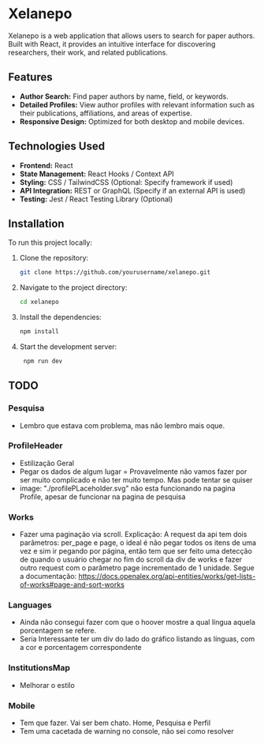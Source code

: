 # Xelanepo

Xelanepo is a web application that allows users to search for paper authors. Built with React, it provides an intuitive interface for discovering researchers, their work, and related publications.

## Features

- **Author Search:** Find paper authors by name, field, or keywords.
- **Detailed Profiles:** View author profiles with relevant information such as their publications, affiliations, and areas of expertise.
- **Responsive Design:** Optimized for both desktop and mobile devices.

## Technologies Used

- **Frontend:** React
- **State Management:** React Hooks / Context API
- **Styling:** CSS / TailwindCSS (Optional: Specify framework if used)
- **API Integration:** REST or GraphQL (Specify if an external API is used)
- **Testing:** Jest / React Testing Library (Optional)

## Installation

To run this project locally:

1. Clone the repository:
   ```bash
   git clone https://github.com/yourusername/xelanepo.git

2. Navigate to the project directory:
   ```bash
   cd xelanepo

3. Install the dependencies:
   ```bash
   npm install

4. Start the development server:
   ```bash
    npm run dev

## TODO

### Pesquisa
- Lembro que estava com problema, mas não lembro mais oque.

### ProfileHeader
- Estilização Geral 
- Pegar os dados de algum lugar = Provavelmente não vamos fazer por ser muito complicado e não ter muito tempo. Mas pode tentar se quiser
- image:  "./profilePLaceholder.svg" não esta funcionando na pagina Profile, apesar de funcionar na pagina de pesquisa

### Works
- Fazer uma paginação via scroll. Explicação: A request da api tem dois parâmetros: per_page e page, o ideal é não pegar todos os itens de uma vez e sim ir pegando por página, então tem que ser feito uma detecção de quando o usuário chegar no fim do scroll da div de works e fazer outro request com o parâmetro page incrementado de 1 unidade. Segue a documentação: https://docs.openalex.org/api-entities/works/get-lists-of-works#page-and-sort-works

### Languages
- Ainda não consegui fazer com que o hoover mostre a qual língua aquela porcentagem se refere. 
- Seria Interessante ter um div do lado do gráfico listando as línguas, com a cor e porcentagem correspondente

### InstitutionsMap
- Melhorar o estilo

### Mobile
- Tem que fazer. Vai ser bem chato. Home, Pesquisa e Perfil 
- Tem uma cacetada de warning no console, não sei como resolver

